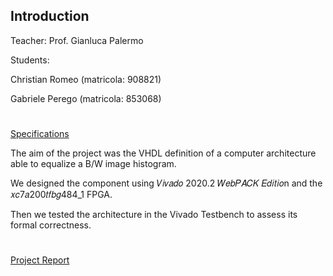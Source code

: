 ## Introduction
Teacher: Prof. Gianluca Palermo

Students:

Christian Romeo (matricola: 908821)

Gabriele Perego (matricola: 853068)
#
[Specifications](https://github.com/ChristianRomeo/Progetto-Reti-Logiche-2021/blob/main/PFRL_Specifica.pdf)

The aim of the project was the VHDL definition of a computer architecture able to equalize a B/W image histogram.

We designed the component using 𝑉𝑖𝑣𝑎𝑑𝑜 2020.2 𝑊𝑒𝑏𝑃𝐴𝐶𝐾 𝐸𝑑𝑖𝑡𝑖𝑜n and the 𝑥𝑐7𝑎200𝑡𝑓𝑏𝑔484_1 FPGA.

Then we tested the architecture in the Vivado Testbench to assess its formal correctness.
#
[Project Report](https://github.com/ChristianRomeo/Progetto-Reti-Logiche-2021/blob/main/Report.pdf)
